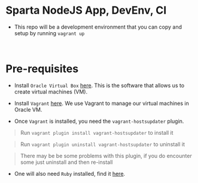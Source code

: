 # Sparta NodeJS App, DevEnv, CI

- This repo will be a development environment that you can copy and setup by running `vagrant up`

<br>

# Pre-requisites

- Install `Oracle Virtual Box` [here](https://www.virtualbox.org/wiki/Downloads). This is the software that allows us to create virtual machines (VM).

- Install `Vagrant` [here](https://www.vagrantup.com/downloads.html). We use Vagrant to manage our virtual machines in Oracle VM.

- Once `Vagrant` is installed, you need the `vagrant-hostsupdater` plugin. 
> Run `vagrant plugin install vagrant-hostsupdater` to install it

> Run `vagrant plugin uninstall vagrant-hostsupdater` to uninstall it

> There may be be some problems with this plugin, if you do encounter some just uninstall and then re-install

- One will also need `Ruby` installed, find it [here](https://www.ruby-lang.org/en/downloads/). 

<br>
